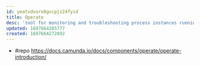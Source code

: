 ```yaml
---
id: yeatxdvoro8gvcpjz24fyid
title: Operate
desc: 'tool for monitoring and troubleshooting process instances running in Zeebe'
updated: 1697664285777
created: 1697664272892
---
```


- #repo https://docs.camunda.io/docs/components/operate/operate-introduction/